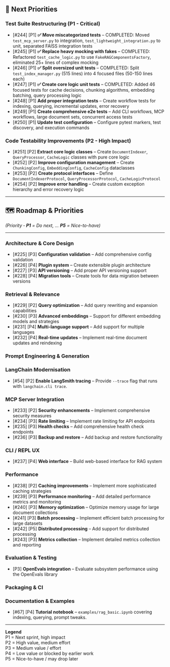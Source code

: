 ## 🚀 Next Priorities

### Test Suite Restructuring (P1 - Critical)
- [#244] [P1] **✅ Move miscategorized tests** – COMPLETED: Moved `test_mcp_server.py` to integration, `test_lightweight_integration.py` to unit, separated FAISS integration tests
- [#245] [P1] **✅ Replace heavy mocking with fakes** – COMPLETED: Refactored `test_cache_logic.py` to use `FakeRAGComponentsFactory`, eliminated 25+ lines of complex mocking
- [#246] [P1] **✅ Split oversized unit tests** – COMPLETED: Split `test_index_manager.py` (515 lines) into 4 focused files (50-150 lines each)
- [#247] [P1] **✅ Create core logic unit tests** – COMPLETED: Added 46 focused tests for cache decisions, chunking algorithms, embedding batching, query processing logic
- [#248] [P1] **Add proper integration tests** – Create workflow tests for indexing, querying, incremental updates, error recovery
- [#249] [P1] **Create comprehensive e2e tests** – Add CLI workflows, MCP workflows, large document sets, concurrent access tests
- [#250] [P1] **Update test configuration** – Configure pytest markers, test discovery, and execution commands

### Code Testability Improvements (P2 - High Impact)
- [#251] [P2] **Extract core logic classes** – Create `DocumentIndexer`, `QueryProcessor`, `CacheLogic` classes with pure core logic
- [#252] [P2] **Improve configuration management** – Create `ChunkingConfig`, `EmbeddingConfig`, `CacheConfig` dataclasses
- [#253] [P2] **Create protocol interfaces** – Define `DocumentIndexerProtocol`, `QueryProcessorProtocol`, `CacheLogicProtocol`
- [#254] [P2] **Improve error handling** – Create custom exception hierarchy and error recovery logic

---

## 🗺️ Roadmap & Priorities
*(Priority ‑ **P1** = Do next, … **P5** = Nice-to-have)*

---

### Architecture & Core Design

- [#225] [P3] **Configuration validation** – Add comprehensive config validation
- [#226] [P4] **Plugin system** – Create extensible plugin architecture
- [#227] [P3] **API versioning** – Add proper API versioning support
- [#228] [P4] **Migration tools** – Create tools for data migration between versions

### Retrieval & Relevance

- [#229] [P2] **Query optimization** – Add query rewriting and expansion capabilities
- [#230] [P3] **Advanced embeddings** – Support for different embedding models and strategies
- [#231] [P4] **Multi-language support** – Add support for multiple languages
- [#232] [P4] **Real-time updates** – Implement real-time document updates and reindexing

### Prompt Engineering & Generation

### LangChain Modernisation
- [#54] [P2] **Enable LangSmith tracing** – Provide `--trace` flag that runs with `langchain.cli trace`.


### MCP Server Integration

- [#233] [P2] **Security enhancements** – Implement comprehensive security measures
- [#234] [P3] **Rate limiting** – Implement rate limiting for API endpoints
- [#235] [P3] **Health checks** – Add comprehensive health check endpoints
- [#236] [P3] **Backup and restore** – Add backup and restore functionality


### CLI / REPL UX

- [#237] [P4] **Web interface** – Build web-based interface for RAG system

### Performance

- [#238] [P2] **Caching improvements** – Implement more sophisticated caching strategies
- [#239] [P3] **Performance monitoring** – Add detailed performance metrics and monitoring
- [#240] [P3] **Memory optimization** – Optimize memory usage for large document collections
- [#241] [P3] **Batch processing** – Implement efficient batch processing for large datasets
- [#242] [P5] **Distributed processing** – Add support for distributed processing
- [#243] [P3] **Metrics collection** – Implement detailed metrics collection and reporting

### Evaluation & Testing

- [P3] **OpenEvals integration** – Evaluate subsystem performance using the
  OpenEvals library



### Packaging & CI


### Documentation & Examples
- [#67] [P4] **Tutorial notebook** – `examples/rag_basic.ipynb` covering indexing, querying, prompt tweaks.

---

**Legend**  
P1 = Next sprint, high impact  
P2 = High value, medium effort  
P3 = Medium value / effort  
P4 = Low value or blocked by earlier work  
P5 = Nice-to-have / may drop later

